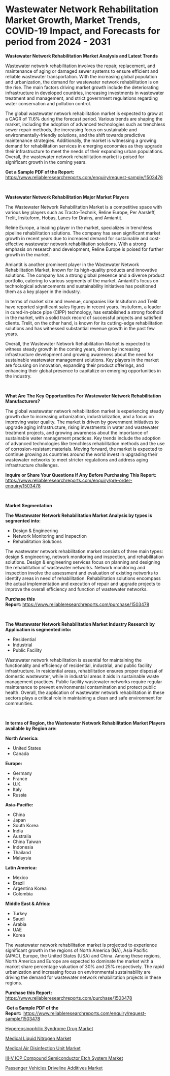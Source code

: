 <p><h1>Wastewater Network Rehabilitation Market Growth, Market Trends, COVID-19 Impact, and Forecasts for period from 2024 - 2031</h1></p><p><strong>Wastewater Network Rehabilitation Market Analysis and Latest Trends</strong></p>
<p><p>Wastewater network rehabilitation involves the repair, replacement, and maintenance of aging or damaged sewer systems to ensure efficient and reliable wastewater transportation. With the increasing global population and urbanization, the demand for wastewater network rehabilitation is on the rise. The main factors driving market growth include the deteriorating infrastructure in developed countries, increasing investments in wastewater treatment and management, and strict government regulations regarding water conservation and pollution control.</p><p>The global wastewater network rehabilitation market is expected to grow at a CAGR of 11.6% during the forecast period. Various trends are shaping the market, including the adoption of advanced technologies such as trenchless sewer repair methods, the increasing focus on sustainable and environmentally-friendly solutions, and the shift towards predictive maintenance strategies. Additionally, the market is witnessing a growing demand for rehabilitation services in emerging economies as they upgrade their infrastructure to meet the needs of their expanding urban populations. Overall, the wastewater network rehabilitation market is poised for significant growth in the coming years.</p></p>
<p><strong>Get a Sample PDF of the Report:&nbsp;</strong> <a href="https://www.reliableresearchreports.com/enquiry/request-sample/1503478">https://www.reliableresearchreports.com/enquiry/request-sample/1503478</a></p>
<p>&nbsp;</p>
<p><strong>Wastewater Network Rehabilitation Major Market Players</strong></p>
<p><p>The Wastewater Network Rehabilitation Market is a competitive space with various key players such as Tracto-Technik, Reline Europe, Per Aarsleff, Trelit, Insituform, Hobas, Lanes for Drains, and Amiantit. </p><p>Reline Europe, a leading player in the market, specializes in trenchless pipeline rehabilitation solutions. The company has seen significant market growth in recent years due to increased demand for sustainable and cost-effective wastewater network rehabilitation solutions. With a strong emphasis on research and development, Reline Europe is poised for further growth in the market.</p><p>Amiantit is another prominent player in the Wastewater Network Rehabilitation Market, known for its high-quality products and innovative solutions. The company has a strong global presence and a diverse product portfolio, catering to various segments of the market. Amiantit's focus on technological advancements and sustainability initiatives has positioned them as a key player in the industry.</p><p>In terms of market size and revenue, companies like Insituform and Trelit have reported significant sales figures in recent years. Insituform, a leader in cured-in-place pipe (CIPP) technology, has established a strong foothold in the market, with a solid track record of successful projects and satisfied clients. Trelit, on the other hand, is known for its cutting-edge rehabilitation solutions and has witnessed substantial revenue growth in the past few years.</p><p>Overall, the Wastewater Network Rehabilitation Market is expected to witness steady growth in the coming years, driven by increasing infrastructure development and growing awareness about the need for sustainable wastewater management solutions. Key players in the market are focusing on innovation, expanding their product offerings, and enhancing their global presence to capitalize on emerging opportunities in the industry.</p></p>
<p>&nbsp;</p>
<p><strong>What Are The Key Opportunities For Wastewater Network Rehabilitation Manufacturers?</strong></p>
<p><p>The global wastewater network rehabilitation market is experiencing steady growth due to increasing urbanization, industrialization, and a focus on improving water quality. The market is driven by government initiatives to upgrade aging infrastructure, rising investments in water and wastewater treatment projects, and growing awareness about the importance of sustainable water management practices. Key trends include the adoption of advanced technologies like trenchless rehabilitation methods and the use of corrosion-resistant materials. Moving forward, the market is expected to continue growing as countries around the world invest in upgrading their wastewater networks to meet stricter regulations and address aging infrastructure challenges.</p></p>
<p><strong>Inquire or Share Your Questions If Any Before Purchasing This Report:</strong> <a href="https://www.reliableresearchreports.com/enquiry/pre-order-enquiry/1503478">https://www.reliableresearchreports.com/enquiry/pre-order-enquiry/1503478</a></p>
<p>&nbsp;</p>
<p><strong>Market Segmentation</strong></p>
<p><strong>The Wastewater Network Rehabilitation Market Analysis by types is segmented into:</strong></p>
<p><ul><li>Design & Engineering</li><li>Network Monitoring and Inspection</li><li>Rehabilitation Solutions</li></ul></p>
<p><p>The wastewater network rehabilitation market consists of three main types: design & engineering, network monitoring and inspection, and rehabilitation solutions. Design & engineering services focus on planning and designing the rehabilitation of wastewater networks. Network monitoring and inspection involve the assessment and evaluation of existing networks to identify areas in need of rehabilitation. Rehabilitation solutions encompass the actual implementation and execution of repair and upgrade projects to improve the overall efficiency and function of wastewater networks.</p></p>
<p><strong>Purchase this Report:&nbsp;</strong><a href="https://www.reliableresearchreports.com/purchase/1503478">https://www.reliableresearchreports.com/purchase/1503478</a></p>
<p>&nbsp;</p>
<p><strong>The Wastewater Network Rehabilitation Market Industry Research by Application is segmented into:</strong></p>
<p><ul><li>Residential</li><li>Industrial</li><li>Public Facility</li></ul></p>
<p><p>Wastewater network rehabilitation is essential for maintaining the functionality and efficiency of residential, industrial, and public facility infrastructure. In residential areas, rehabilitation ensures proper disposal of domestic wastewater, while in industrial areas it aids in sustainable waste management practices. Public facility wastewater networks require regular maintenance to prevent environmental contamination and protect public health. Overall, the application of wastewater network rehabilitation in these sectors plays a critical role in maintaining a clean and safe environment for communities.</p></p>
<p>&nbsp;</p>
<p><strong>In terms of Region, the Wastewater Network Rehabilitation Market Players available by Region are:</strong></p>
<p>
    <p> <strong> North America: </strong>
        <ul>
            <li>United States</li>
            <li>Canada</li>
        </ul>
        </p> 
    <p> <strong> Europe: </strong>
        <ul>
            <li>Germany</li>
            <li>France</li>
            <li>U.K.</li>
            <li>Italy</li>
            <li>Russia</li>
        </ul>
        </p> 
    <p> <strong> Asia-Pacific: </strong>
        <ul>
            <li>China</li>
            <li>Japan</li>
            <li>South Korea</li>
            <li>India</li>
            <li>Australia</li>
            <li>China Taiwan</li>
            <li>Indonesia</li>
            <li>Thailand</li>
            <li>Malaysia</li>
        </ul>
        </p> 
    <p> <strong> Latin America: </strong>
        <ul>
            <li>Mexico</li>
            <li>Brazil</li>
            <li>Argentina Korea</li>
            <li>Colombia</li>
        </ul>
        </p> 
    <p> <strong> Middle East & Africa: </strong>
        <ul>
            <li>Turkey</li>
            <li>Saudi</li>
            <li>Arabia</li>
            <li>UAE</li>
            <li>Korea</li>
        </ul>
    </p>
    </p>
<p><p>The wastewater network rehabilitation market is projected to experience significant growth in the regions of North America (NA), Asia Pacific (APAC), Europe, the United States (USA) and China. Among these regions, North America and Europe are expected to dominate the market with a market share percentage valuation of 30% and 25% respectively. The rapid urbanization and increasing focus on environmental sustainability are driving the demand for wastewater network rehabilitation projects in these regions.</p></p>
<p><strong>Purchase this Report: </strong><a href="https://www.reliableresearchreports.com/purchase/1503478">https://www.reliableresearchreports.com/purchase/1503478</a></p>
<p>&nbsp;<strong>Get a Sample PDF of the Report:&nbsp;&nbsp;</strong><a href="https://www.reliableresearchreports.com/enquiry/request-sample/1503478">https://www.reliableresearchreports.com/enquiry/request-sample/1503478</a></p>
<p><strong></strong></p>
<p><p><a href="https://github.com/sofayahoo2023/Market-Research-Report-List-3/blob/main/hypereosinophilic-syndrome-drug-market.md">Hypereosinophilic Syndrome Drug Market</a></p><p><a href="https://issuu.com/reportprime-2/docs/medical-liquid-nitrogen-market-size-2030.pptx">Medical Liquid Nitrogen Market</a></p><p><a href="https://medium.com/@kobehyatt744/medical-air-disinfection-unit-market-trends-forecast-and-competitive-analysis-to-2031-62cbd76d43a5">Medical Air Disinfection Unit Market</a></p><p><a href="https://issuu.com/reportprime-2/docs/iii-v-icp-compound-semiconductor-etch-system-marke">III-V ICP Compound Semiconductor Etch System Market</a></p><p><a href="https://github.com/joannesouthgate/Market-Research-Report-List-1/blob/main/passenger-vehicles-driveline-additives-market.md">Passenger Vehicles Driveline Additives Market</a></p></p>